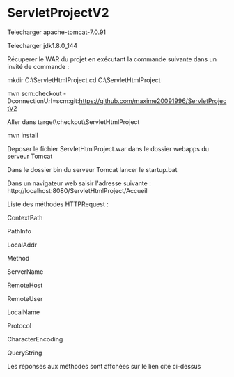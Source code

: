 # ServletProjectV2

Telecharger apache-tomcat-7.0.91

Telecharger jdk1.8.0_144

Récuperer le WAR du projet en exécutant la commande suivante dans un invité de commande :

mkdir C:\ServletHtmlProject cd C:\ServletHtmlProject

mvn scm:checkout -DconnectionUrl=scm:git:https://github.com/maxime20091996/ServletProjectV2

Aller dans target\checkout\ServletHtmlProject

mvn install

Deposer le fichier ServletHtmlProject.war dans le dossier webapps du serveur Tomcat

Dans le dossier bin du serveur Tomcat lancer le startup.bat

Dans un navigateur web saisir l'adresse suivante : http://localhost:8080/ServletHtmlProject/Accueil

Liste des méthodes HTTPRequest :

ContextPath

PathInfo

LocalAddr

Method

ServerName

RemoteHost

RemoteUser

LocalName

Protocol

CharacterEncoding

QueryString

Les réponses aux méthodes sont affchées sur le lien cité ci-dessus

